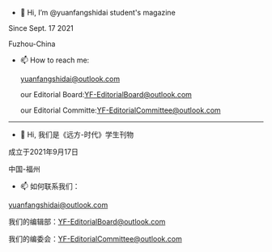 - 👋 Hi, I’m @yuanfangshidai student's magazine

Since  Sept. 17 2021

Fuzhou-China

<!---
  - 👀 I’m interested in ...
  - 🌱 I’m currently learning ...
  - 💞️ I’m looking to collaborate on ...
--->

- 📫 How to reach me:

    yuanfangshidai@outlook.com
    
    our Editorial Board:YF-EditorialBoard@outlook.com
    
    our Editorial Committe:YF-EditorialCommittee@outlook.com
    
___________________

- 👋 Hi, 我们是《远方-时代》学生刊物

成立于2021年9月17日

中国-福州

- 📫 如何联系我们：

yuanfangshidai@outlook.com

我们的编辑部：YF-EditorialBoard@outlook.com

我们的编委会：YF-EditorialCommittee@outlook.com


<!---
yuanfangshidai/yuanfangshidai is a ✨ special ✨ repository because its `README.md` (this file) appears on your GitHub profile.
You can click the Preview link to take a look at your changes.
--->
